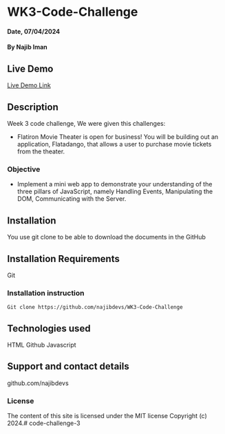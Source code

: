 # WK3-Code-Challenge

#### Date, 07/04/2024

#### By Najib Iman

## Live Demo
[Live Demo Link](https://code-challenge-3-coral.vercel.app//)


## Description
Week 3 code challenge, We were given this challenges:
- Flatiron Movie Theater is open for business! You will be building out an application, Flatadango, that allows a user to purchase movie tickets from the theater.

### Objective
- Implement a mini web app to demonstrate your understanding of the three pillars of JavaScript, namely Handling Events, Manipulating the DOM, Communicating with the Server.

## Installation
You use git clone to be able to download the documents in the GitHub

## Installation Requirements
Git

### Installation instruction
```
Git clone https://github.com/najibdevs/WK3-Code-Challenge

```

## Technologies used
HTML
Github
Javascript

## Support and contact details
github.com/najibdevs

### License
The content of this site is licensed under the MIT license
Copyright (c) 2024.# code-challenge-3
